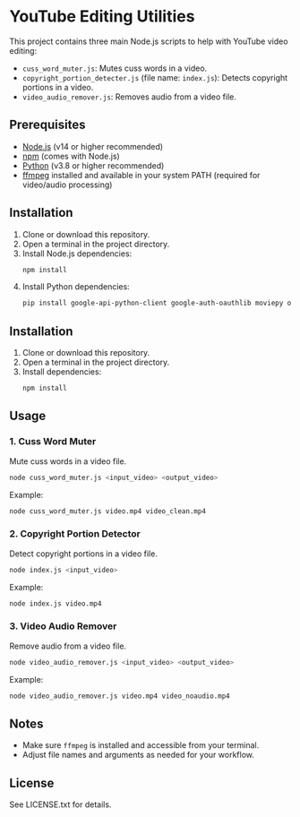 # YouTube Editing Utilities

This project contains three main Node.js scripts to help with YouTube video editing:
- `cuss_word_muter.js`: Mutes cuss words in a video.
- `copyright_portion_detecter.js` (file name: `index.js`): Detects copyright portions in a video.
- `video_audio_remover.js`: Removes audio from a video file.

## Prerequisites
- [Node.js](https://nodejs.org/) (v14 or higher recommended)
- [npm](https://www.npmjs.com/) (comes with Node.js)
- [Python](https://www.python.org/) (v3.8 or higher recommended)
- [ffmpeg](https://ffmpeg.org/) installed and available in your system PATH (required for video/audio processing)

## Installation
1. Clone or download this repository.
2. Open a terminal in the project directory.
3. Install Node.js dependencies:
   ```bash
   npm install
   ```
4. Install Python dependencies:
   ```bash
   pip install google-api-python-client google-auth-oauthlib moviepy openai-whisper
   ```

## Installation
1. Clone or download this repository.
2. Open a terminal in the project directory.
3. Install dependencies:
   ```bash
   npm install
   ```

## Usage

### 1. Cuss Word Muter
Mute cuss words in a video file.
```bash
node cuss_word_muter.js <input_video> <output_video>
```
Example:
```bash
node cuss_word_muter.js video.mp4 video_clean.mp4
```

### 2. Copyright Portion Detector
Detect copyright portions in a video file.
```bash
node index.js <input_video>
```
Example:
```bash
node index.js video.mp4
```

### 3. Video Audio Remover
Remove audio from a video file.
```bash
node video_audio_remover.js <input_video> <output_video>
```
Example:
```bash
node video_audio_remover.js video.mp4 video_noaudio.mp4
```

## Notes
- Make sure `ffmpeg` is installed and accessible from your terminal.
- Adjust file names and arguments as needed for your workflow.

## License
See LICENSE.txt for details.
